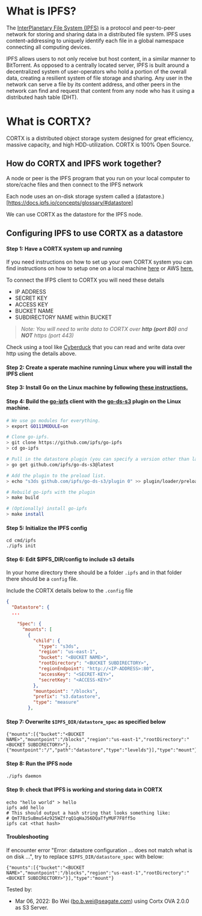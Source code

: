 
# What is IPFS?

The [InterPlanetary File System (IPFS)](https://ipfs.io/) is a protocol and peer-to-peer network for storing and sharing data in a distributed file system. IPFS uses content-addressing to uniquely identify each file in a global namespace connecting all computing devices.

IPFS allows users to not only receive but host content, in a similar manner to BitTorrent. As opposed to a centrally located server, IPFS is built around a decentralized system of user-operators who hold a portion of the overall data, creating a resilient system of file storage and sharing. Any user in the network can serve a file by its content address, and other peers in the network can find and request that content from any node who has it using a distributed hash table (DHT).

# What is CORTX?

CORTX is a distributed object storage system designed for great efficiency, massive capacity, and high HDD-utilization. CORTX is 100% Open Source.

## How do CORTX and IPFS work together?

A node or peer is the IPFS program that you run on your local computer to store/cache files and then connect to the IPFS network

Each node uses an on-disk storage system called a (datastore.)[https://docs.ipfs.io/concepts/glossary/#datastore]

We can use CORTX as the datastore for the IPFS node.

## Configuring IPFS to use CORTX as a datastore

#### Step 1: Have a CORTX system up and running

If you need instructions on how to set up your own CORTX system you can find instructions on how to setup one on a local machine [here](https://github.com/Seagate/cortx/blob/main/doc/ova/1.0.4/CORTX_on_Open_Virtual_Appliance.rst) or AWS [here.](https://github.com/Seagate/cortx/blob/main/doc/integrations/AWS_EC2.md)

To connect the IFPS client to CORTX you will need these details
* IP ADDRESS
* SECRET KEY
* ACCESS KEY
* BUCKET NAME
* SUBDIRECTORY NAME within BUCKET

> *Note: You will need to write data to CORTX over __http (port 80)__ and __NOT__ https (port 443)*

Check using a tool like [Cyberduck](https://cyberduck.io/) that you can read and write data over http using the details above.

#### Step 2: Create a sperate machine running Linux where you will install the IPFS client

#### Step 3: Install Go on the Linux machine by following [these instructions.](https://golang.org/doc/install)

#### Step 4: Build the [go-ipfs](https://github.com/ipfs/go-ipfs/) client with the [go-ds-s3](https://github.com/ipfs/go-ds-s3) plugin on the Linux machine.

```bash
# We use go modules for everything.
> export GO111MODULE=on

# Clone go-ipfs.
> git clone https://github.com/ipfs/go-ipfs
> cd go-ipfs

# Pull in the datastore plugin (you can specify a version other than latest if you'd like).
> go get github.com/ipfs/go-ds-s3@latest

# Add the plugin to the preload list.
> echo "s3ds github.com/ipfs/go-ds-s3/plugin 0" >> plugin/loader/preload_list

# Rebuild go-ipfs with the plugin
> make build

# (Optionally) install go-ipfs
> make install
```
#### Step 5: Initialize the IPFS config

```
cd cmd/ipfs
./ipfs init
```

#### Step 6: Edit $IPFS_DIR/config to include s3 details 

In your home directory there should be a folder `.ipfs` and in that folder there should be a `config` file.

Include the CORTX details below to the `.config` file

```json
{
  "Datastore": {
  ...

    "Spec": {
      "mounts": [
        {
          "child": {
            "type": "s3ds",
            "region": "us-east-1",
            "bucket": "<BUCKET NAME>",
            "rootDirectory": "<BUCKET SUBDIRECTORY>",
            "regionEndpoint": "http://<IP-ADDRESS>:80",
            "accessKey": "<SECRET-KEY>",
            "secretKey": "<ACCESS-KEY>"
          },
          "mountpoint": "/blocks",
          "prefix": "s3.datastore",
          "type": "measure"
        },
```
#### Step 7: Overwrite `$IPFS_DIR/datastore_spec` as specified below

```
{"mounts":[{"bucket":"<BUCKET NAME>","mountpoint":"/blocks","region":"us-east-1","rootDirectory":"<BUCKET SUBDIRECTORY>"},{"mountpoint":"/","path":"datastore","type":"levelds"}],"type":"mount"}
```

#### Step 8: Run the IPFS node

```./ipfs daemon```

#### Step 9: check that IPFS is working and storing data in CORTX

```
echo "hello world" > hello
ipfs add hello
# This should output a hash string that looks something like:
# QmT78zSuBmuS4z925WZfrqQ1qHaJ56DQaTfyMUF7F8ff5o
ipfs cat <that hash>
```

#### Troubleshooting

If encounter error "Error: datastore configuration ... does not match what is on disk ...", try to replace `$IPFS_DIR/datastore_spec` with below:

```
{"mounts":[{"bucket":"<BUCKET NAME>","mountpoint":"/blocks","region":"us-east-1","rootDirectory":"<BUCKET SUBDIRECTORY>"}],"type":"mount"}
```

Tested by:

- Mar 06, 2022: Bo Wei (bo.b.wei@seagate.com) using Cortx OVA 2.0.0 as S3 Server.